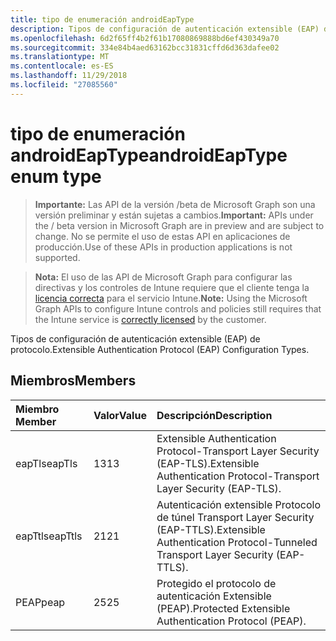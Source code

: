 ```yaml
---
title: tipo de enumeración androidEapType
description: Tipos de configuración de autenticación extensible (EAP) de protocolo.
ms.openlocfilehash: 6d2f65ff4b2f61b17080869888bd6ef430349a70
ms.sourcegitcommit: 334e84b4aed63162bcc31831cffd6d363dafee02
ms.translationtype: MT
ms.contentlocale: es-ES
ms.lasthandoff: 11/29/2018
ms.locfileid: "27085560"
---
```

# <a name="androideaptype-enum-type"></a><span data-ttu-id="92fa3-103">tipo de enumeración androidEapType</span><span class="sxs-lookup"><span data-stu-id="92fa3-103">androidEapType enum type</span></span>

> <span data-ttu-id="92fa3-104">**Importante:** Las API de la versión /beta de Microsoft Graph son una versión preliminar y están sujetas a cambios.</span><span class="sxs-lookup"><span data-stu-id="92fa3-104">**Important:** APIs under the / beta version in Microsoft Graph are in preview and are subject to change.</span></span> <span data-ttu-id="92fa3-105">No se permite el uso de estas API en aplicaciones de producción.</span><span class="sxs-lookup"><span data-stu-id="92fa3-105">Use of these APIs in production applications is not supported.</span></span>

> <span data-ttu-id="92fa3-106">**Nota:** El uso de las API de Microsoft Graph para configurar las directivas y los controles de Intune requiere que el cliente tenga la [licencia correcta](https://go.microsoft.com/fwlink/?linkid=839381) para el servicio Intune.</span><span class="sxs-lookup"><span data-stu-id="92fa3-106">**Note:** Using the Microsoft Graph APIs to configure Intune controls and policies still requires that the Intune service is [correctly licensed](https://go.microsoft.com/fwlink/?linkid=839381) by the customer.</span></span>

<span data-ttu-id="92fa3-107">Tipos de configuración de autenticación extensible (EAP) de protocolo.</span><span class="sxs-lookup"><span data-stu-id="92fa3-107">Extensible Authentication Protocol (EAP) Configuration Types.</span></span>
## <a name="members"></a><span data-ttu-id="92fa3-108">Miembros</span><span class="sxs-lookup"><span data-stu-id="92fa3-108">Members</span></span>
|<span data-ttu-id="92fa3-109">Miembro	</span><span class="sxs-lookup"><span data-stu-id="92fa3-109">Member</span></span>|<span data-ttu-id="92fa3-110">Valor</span><span class="sxs-lookup"><span data-stu-id="92fa3-110">Value</span></span>|<span data-ttu-id="92fa3-111">Descripción</span><span class="sxs-lookup"><span data-stu-id="92fa3-111">Description</span></span>|
|:---|:---|:---|
|<span data-ttu-id="92fa3-112">eapTls</span><span class="sxs-lookup"><span data-stu-id="92fa3-112">eapTls</span></span>|<span data-ttu-id="92fa3-113">13</span><span class="sxs-lookup"><span data-stu-id="92fa3-113">13</span></span>|<span data-ttu-id="92fa3-114">Extensible Authentication Protocol-Transport Layer Security (EAP-TLS).</span><span class="sxs-lookup"><span data-stu-id="92fa3-114">Extensible Authentication Protocol-Transport Layer Security (EAP-TLS).</span></span>|
|<span data-ttu-id="92fa3-115">eapTtls</span><span class="sxs-lookup"><span data-stu-id="92fa3-115">eapTtls</span></span>|<span data-ttu-id="92fa3-116">21</span><span class="sxs-lookup"><span data-stu-id="92fa3-116">21</span></span>|<span data-ttu-id="92fa3-117">Autenticación extensible Protocolo de túnel Transport Layer Security (EAP-TTLS).</span><span class="sxs-lookup"><span data-stu-id="92fa3-117">Extensible Authentication Protocol-Tunneled Transport Layer Security (EAP-TTLS).</span></span>|
|<span data-ttu-id="92fa3-118">PEAP</span><span class="sxs-lookup"><span data-stu-id="92fa3-118">peap</span></span>|<span data-ttu-id="92fa3-119">25</span><span class="sxs-lookup"><span data-stu-id="92fa3-119">25</span></span>|<span data-ttu-id="92fa3-120">Protegido el protocolo de autenticación Extensible (PEAP).</span><span class="sxs-lookup"><span data-stu-id="92fa3-120">Protected Extensible Authentication Protocol (PEAP).</span></span>|





